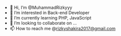 - 👋 Hi, I’m @MuhammadRizkyyy
- 👀 I’m interested in Back-end Developer
- 🌱 I’m currently learning PHP, JavaScript
- 💞️ I’m looking to collaborate on ...
- 📫 How to reach me @rizkyshakira2017@gmail.com

<!---
MuhammadRizkyyy/MuhammadRizkyyy is a ✨ special ✨ repository because its `README.md` (this file) appears on your GitHub profile.
You can click the Preview link to take a look at your changes.
--->
